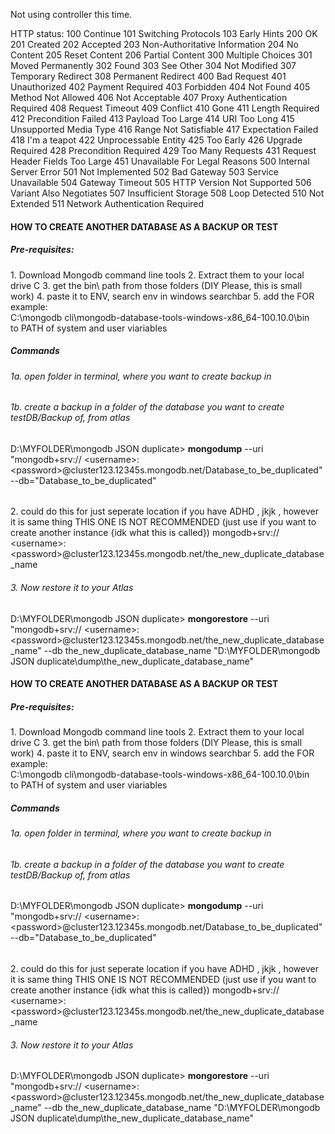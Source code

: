 Not using controller this time. 

HTTP status:
100 Continue
101 Switching Protocols
103 Early Hints
200 OK
201 Created
202 Accepted
203 Non-Authoritative Information
204 No Content
205 Reset Content
206 Partial Content
300 Multiple Choices
301 Moved Permanently
302 Found
303 See Other
304 Not Modified
307 Temporary Redirect
308 Permanent Redirect
400 Bad Request
401 Unauthorized
402 Payment Required
403 Forbidden
404 Not Found
405 Method Not Allowed
406 Not Acceptable
407 Proxy Authentication Required
408 Request Timeout
409 Conflict
410 Gone
411 Length Required
412 Precondition Failed
413 Payload Too Large
414 URI Too Long
415 Unsupported Media Type
416 Range Not Satisfiable
417 Expectation Failed
418 I'm a teapot
422 Unprocessable Entity
425 Too Early
426 Upgrade Required
428 Precondition Required
429 Too Many Requests
431 Request Header Fields Too Large
451 Unavailable For Legal Reasons
500 Internal Server Error
501 Not Implemented
502 Bad Gateway
503 Service Unavailable
504 Gateway Timeout
505 HTTP Version Not Supported
506 Variant Also Negotiates
507 Insufficient Storage
508 Loop Detected
510 Not Extended
511 Network Authentication Required





<h4>HOW TO CREATE ANOTHER DATABASE AS A BACKUP OR TEST</h4>

<h5>Pre-requisites: </h5>
<p>
1. Download Mongodb command line tools
2. Extract them to your local drive C
3. get the bin\ path from those folders (DIY Please, this is small work)
4. paste it to ENV, search env in windows searchbar
5. add the  FOR example: 
<br/>C:\mongodb cli\mongodb-database-tools-windows-x86_64-100.10.0\bin <br/>
to PATH of system and user viariables

</p>

<h5>Commands</h5>
<h6>1a. open folder in terminal, where you want to create backup in</h6> 
<h6>1b. create a backup in a folder of the database you want to create testDB/Backup of, from atlas </h6> 
D:\MYFOLDER\mongodb JSON duplicate>  <strong>mongodump</strong> --uri "mongodb+srv:// &lt;username&gt;: &lt;password&gt;@cluster123.12345s.mongodb.net/Database_to_be_duplicated" --db="Database_to_be_duplicated"

<h6></h6> 
2. could do this for just seperate location if you have ADHD , jkjk , however it is same thing 
THIS ONE IS NOT RECOMMENDED (just use if you want to create another instance {idk what this is called})
mongodb+srv:// &lt;username&gt;: &lt;password&gt;@cluster123.12345s.mongodb.net/the_new_duplicate_database_name

<h6>3. Now restore it to your Atlas</h6> 
D:\MYFOLDER\mongodb JSON duplicate>  <strong>mongorestore</strong> --uri "mongodb+srv:// &lt;username&gt;: &lt;password&gt;@cluster123.12345s.mongodb.net/the_new_duplicate_database_name" --db the_new_duplicate_database_name   "D:\MYFOLDER\mongodb JSON duplicate\dump\the_new_duplicate_database_name"





<h4>HOW TO CREATE ANOTHER DATABASE AS A BACKUP OR TEST</h4>

<h5>Pre-requisites: </h5>
<p>
1. Download Mongodb command line tools
2. Extract them to your local drive C
3. get the bin\ path from those folders (DIY Please, this is small work)
4. paste it to ENV, search env in windows searchbar
5. add the  FOR example: 
<br/>C:\mongodb cli\mongodb-database-tools-windows-x86_64-100.10.0\bin <br/>
to PATH of system and user viariables

</p>

<h5>Commands</h5>
<h6>1a. open folder in terminal, where you want to create backup in</h6> 
<h6>1b. create a backup in a folder of the database you want to create testDB/Backup of, from atlas </h6> 
D:\MYFOLDER\mongodb JSON duplicate>  <strong>mongodump</strong> --uri "mongodb+srv:// &lt;username&gt;: &lt;password&gt;@cluster123.12345s.mongodb.net/Database_to_be_duplicated" --db="Database_to_be_duplicated"

<h6></h6> 
2. could do this for just seperate location if you have ADHD , jkjk , however it is same thing 
THIS ONE IS NOT RECOMMENDED (just use if you want to create another instance {idk what this is called})
mongodb+srv:// &lt;username&gt;: &lt;password&gt;@cluster123.12345s.mongodb.net/the_new_duplicate_database_name

<h6>3. Now restore it to your Atlas</h6> 
D:\MYFOLDER\mongodb JSON duplicate>  <strong>mongorestore</strong> --uri "mongodb+srv:// &lt;username&gt;: &lt;password&gt;@cluster123.12345s.mongodb.net/the_new_duplicate_database_name" --db the_new_duplicate_database_name   "D:\MYFOLDER\mongodb JSON duplicate\dump\the_new_duplicate_database_name"




